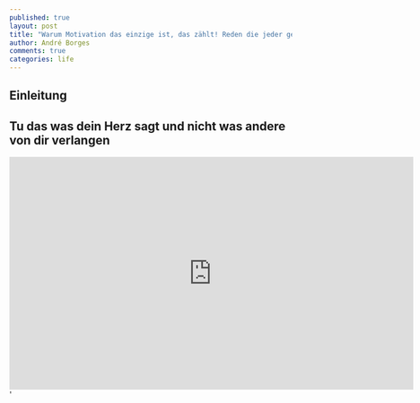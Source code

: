 ```yaml
---
published: true
layout: post
title: "Warum Motivation das einzige ist, das zählt! Reden die jeder gehört haben sollte"
author: André Borges
comments: true
categories: life
---
```



## Einleitung





## Tu das was dein Herz sagt und nicht was andere von dir verlangen

<iframe width="720" height="415" src="https://www.youtube.com/embed/UF8uR6Z6KLc" frameborder="0" allowfullscreen></iframe>'
